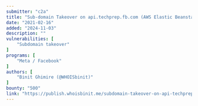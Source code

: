 ```yaml
---
submitter: "c2a"
title: "Sub-domain Takeover on api.techprep.fb.com (AWS Elastic Beanstalk)!"
date: "2021-02-16"
added: "2024-11-03"
description: ""
vulnerabilities: [
    "Subdomain takeover"
]
programs: [
    "Meta / Facebook"
]
authors: [
    "Binit Ghimire (@WHOISbinit)"
]
bounty: "500"
link: "https://publish.whoisbinit.me/subdomain-takeover-on-api-techprep-fb-com-through-aws-elastic-beanstalk"
---
```




